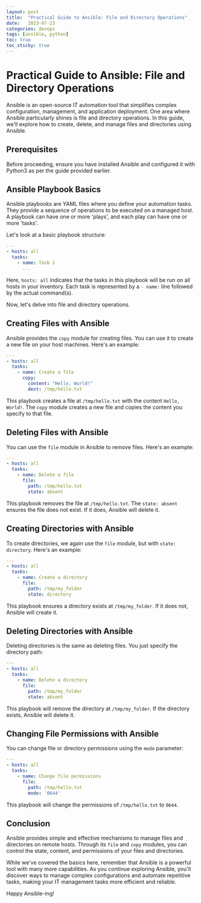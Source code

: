 ```yaml
---
layout: post
title:  "Practical Guide to Ansible: File and Directory Operations"
date:   2023-07-23
categories: devops
tags: [ansible, python]
toc: true
toc_sticky: true
---
```


# Practical Guide to Ansible: File and Directory Operations

Ansible is an open-source IT automation tool that simplifies complex configuration, management, and application deployment. One area where Ansible particularly shines is file and directory operations. In this guide, we'll explore how to create, delete, and manage files and directories using Ansible.

## Prerequisites
Before proceeding, ensure you have installed Ansible and configured it with Python3 as per the guide provided earlier.

## Ansible Playbook Basics

Ansible playbooks are YAML files where you define your automation tasks. They provide a sequence of operations to be executed on a managed host. A playbook can have one or more 'plays', and each play can have one or more 'tasks'.

Let's look at a basic playbook structure:

```yaml
---
- hosts: all
  tasks:
    - name: Task 1
      ...
```

Here, `hosts: all` indicates that the tasks in this playbook will be run on all hosts in your inventory. Each task is represented by a `- name:` line followed by the actual command(s).

Now, let's delve into file and directory operations.

## Creating Files with Ansible

Ansible provides the `copy` module for creating files. You can use it to create a new file on your host machines. Here's an example:

```yaml
---
- hosts: all
  tasks:
    - name: Create a file
      copy:
        content: "Hello, World!"
        dest: /tmp/hello.txt
```

This playbook creates a file at `/tmp/hello.txt` with the content `Hello, World!`. The `copy` module creates a new file and copies the content you specify to that file.

## Deleting Files with Ansible

You can use the `file` module in Ansible to remove files. Here's an example:

```yaml
---
- hosts: all
  tasks:
    - name: Delete a file
      file:
        path: /tmp/hello.txt
        state: absent
```

This playbook removes the file at `/tmp/hello.txt`. The `state: absent` ensures the file does not exist. If it does, Ansible will delete it.

## Creating Directories with Ansible

To create directories, we again use the `file` module, but with `state: directory`. Here's an example:

```yaml
---
- hosts: all
  tasks:
    - name: Create a directory
      file:
        path: /tmp/my_folder
        state: directory
```

This playbook ensures a directory exists at `/tmp/my_folder`. If it does not, Ansible will create it.

## Deleting Directories with Ansible

Deleting directories is the same as deleting files. You just specify the directory path:

```yaml
---
- hosts: all
  tasks:
    - name: Delete a directory
      file:
        path: /tmp/my_folder
        state: absent
```

This playbook will remove the directory at `/tmp/my_folder`. If the directory exists, Ansible will delete it.

## Changing File Permissions with Ansible

You can change file or directory permissions using the `mode` parameter:

```yaml
---
- hosts: all
  tasks:
    - name: Change file permissions
      file:
        path: /tmp/hello.txt
        mode: '0644'
```

This playbook will change the permissions of `/tmp/hello.txt` to `0644`.

## Conclusion

Ansible provides simple and effective mechanisms to manage files and directories on remote hosts. Through its `file` and `copy` modules, you can control the state, content, and permissions of your files and directories.

While we've covered the basics here, remember that Ansible is a powerful tool with many more capabilities. As you continue exploring Ansible, you'll discover ways to manage complex configurations and automate repetitive tasks, making your IT management tasks more efficient and reliable.

Happy Ansible-ing!